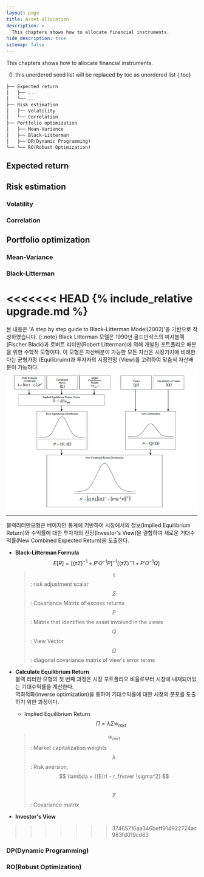 ```yaml
---
layout: page
title: Asset allocation
description: >
  This chapters shows how to allocate financial instruments.
hide_description: true
sitemap: false
---
```


This chapters shows how to allocate financial instruments.

0. this unordered seed list will be replaced by toc as unordered list
{:toc}

~~~
├── Expected return
│   ├── ...
│   └── ...
├── Risk estimation
│   ├── Volatility
│   └── Correlation
├── Portfolio optimization
│   ├── Mean-Variance 
│   ├── Black-Litterman
│   ├── DP(Dynamic Programming)
└── └── RO(Robust Optimization)
~~~

## Expected return

## Risk estimation
  
### Volatility
  
### Correlation


## Portfolio optimization
  

### Mean-Variance 

### Black-Litterman

<<<<<<< HEAD
{% include_relative upgrade.md %}
=======
본 내용은 'A step by step guide to Black-Litterman Model(2002)'을 기반으로 작성하였습니다.
{:.note}
Black Litterman 모델은 1990년 골드만삭스의 피셔블랙(Fischer Black)과 로버트 리터만(Robert Litterman)에 의해 개발된 포트폴리오 배분을 위한 수학적 모형이다.
이 모형은 자산배분이 가능한 모든 자산은 시장가치에 비례한다는 균형가정 (Equilibruim)과 투자자의 시장전망 (View)를 고려하여 맞춤식 자산배분이 가능하다.
![black-litterman](/assets/img/docs/assetallocation/image1.png)

---

블랙리터만모형은 베이지안 통계에 기반하여 시장에서의 정보(Implied Equilibrium Return)와 수익률에 대한 투자자의 전망(Investor's View)을 결합하여 새로운 기대수익률(New Combined Expected Return)을 도출한다.
* **Black-Litterman Formula** <br>
  $$ E[R] =[(\tau\Sigma)^{-1} + P'\Omega^{-1} P]^{-1} [(\tau\Sigma)^-1 + P'\Omega^{-1} Q] $$
  > $$ \tau $$ : risk adjustment scalar <br>
  > $$ \Sigma $$ : Covariance Matrix of excess returns <br>
  > $$ P $$ : Matrix that identifies the asset involved in the views <br>
  > $$ Q $$ : View Vector <br>
  > $$ \Omega $$ : diagonal covariance matrix of view's error terms <br>
* **Calculate Equilibrium Return** <br>
블랙 리터만 모형의 첫 번째 과정은 시장 포트폴리오 비율로부터 시장에 내재되어있는 기대수익률을 계산한다.<br> 역최적화(inverse optimization)을 통하여 기대수익률에 대한 시장의 분포를 도출하기 위한 과정이다.
  * Implied Equilibrium Return    
  $$ \Pi = \lambda\Sigma w_{mkt} $$
  > $$ w_{mkt} $$ : Market capitalization weights <br>
  > $$ \lambda $$ : Risk aversion, $$ \lambda = {(E(r) - r_f)\over \sigma^2} $$ <br>
  > $$ \Sigma $$ : Covariance matrix <br>

*  **Investor's View**
 

>>>>>>> 37465716aa346beff914922724ac983fd019cd83

### DP(Dynamic Programming)

### RO(Robust Optimization)


<!--
[Latent Semantic Indexer][lsi]
 [lsi]: http://www.classifier-reborn.com/lsi
*[LSI]: Latent Semantic Indexer -->
